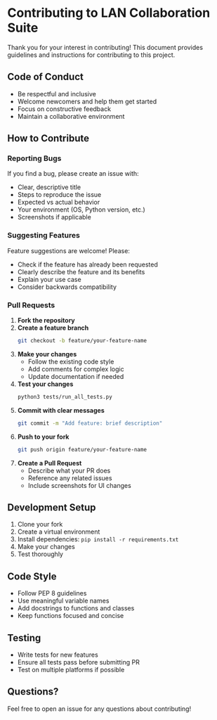 # Contributing to LAN Collaboration Suite

Thank you for your interest in contributing! This document provides guidelines and instructions for contributing to this project.

## Code of Conduct

- Be respectful and inclusive
- Welcome newcomers and help them get started
- Focus on constructive feedback
- Maintain a collaborative environment

## How to Contribute

### Reporting Bugs

If you find a bug, please create an issue with:
- Clear, descriptive title
- Steps to reproduce the issue
- Expected vs actual behavior
- Your environment (OS, Python version, etc.)
- Screenshots if applicable

### Suggesting Features

Feature suggestions are welcome! Please:
- Check if the feature has already been requested
- Clearly describe the feature and its benefits
- Explain your use case
- Consider backwards compatibility

### Pull Requests

1. **Fork the repository**
2. **Create a feature branch**
   ```bash
   git checkout -b feature/your-feature-name
   ```
3. **Make your changes**
   - Follow the existing code style
   - Add comments for complex logic
   - Update documentation if needed
4. **Test your changes**
   ```bash
   python3 tests/run_all_tests.py
   ```
5. **Commit with clear messages**
   ```bash
   git commit -m "Add feature: brief description"
   ```
6. **Push to your fork**
   ```bash
   git push origin feature/your-feature-name
   ```
7. **Create a Pull Request**
   - Describe what your PR does
   - Reference any related issues
   - Include screenshots for UI changes

## Development Setup

1. Clone your fork
2. Create a virtual environment
3. Install dependencies: `pip install -r requirements.txt`
4. Make your changes
5. Test thoroughly

## Code Style

- Follow PEP 8 guidelines
- Use meaningful variable names
- Add docstrings to functions and classes
- Keep functions focused and concise

## Testing

- Write tests for new features
- Ensure all tests pass before submitting PR
- Test on multiple platforms if possible

## Questions?

Feel free to open an issue for any questions about contributing!
